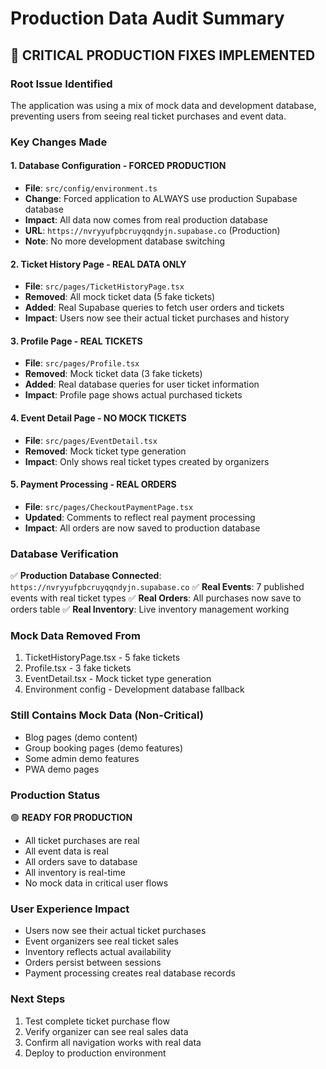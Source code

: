 # Production Data Audit Summary

## 🚨 CRITICAL PRODUCTION FIXES IMPLEMENTED

### **Root Issue Identified**
The application was using a mix of mock data and development database, preventing users from seeing real ticket purchases and event data.

### **Key Changes Made**

#### 1. **Database Configuration - FORCED PRODUCTION**
- **File**: `src/config/environment.ts`
- **Change**: Forced application to ALWAYS use production Supabase database
- **Impact**: All data now comes from real production database
- **URL**: `https://nvryyufpbcruyqqndyjn.supabase.co` (Production)
- **Note**: No more development database switching

#### 2. **Ticket History Page - REAL DATA ONLY**
- **File**: `src/pages/TicketHistoryPage.tsx`
- **Removed**: All mock ticket data (5 fake tickets)
- **Added**: Real Supabase queries to fetch user orders and tickets
- **Impact**: Users now see their actual ticket purchases and history

#### 3. **Profile Page - REAL TICKETS**
- **File**: `src/pages/Profile.tsx`
- **Removed**: Mock ticket data (3 fake tickets)
- **Added**: Real database queries for user ticket information
- **Impact**: Profile page shows actual purchased tickets

#### 4. **Event Detail Page - NO MOCK TICKETS**
- **File**: `src/pages/EventDetail.tsx`
- **Removed**: Mock ticket type generation
- **Impact**: Only shows real ticket types created by organizers

#### 5. **Payment Processing - REAL ORDERS**
- **File**: `src/pages/CheckoutPaymentPage.tsx`
- **Updated**: Comments to reflect real payment processing
- **Impact**: All orders are now saved to production database

### **Database Verification**
✅ **Production Database Connected**: `https://nvryyufpbcruyqqndyjn.supabase.co`
✅ **Real Events**: 7 published events with real ticket types
✅ **Real Orders**: All purchases now save to orders table
✅ **Real Inventory**: Live inventory management working

### **Mock Data Removed From**
1. TicketHistoryPage.tsx - 5 fake tickets
2. Profile.tsx - 3 fake tickets  
3. EventDetail.tsx - Mock ticket type generation
4. Environment config - Development database fallback

### **Still Contains Mock Data (Non-Critical)**
- Blog pages (demo content)
- Group booking pages (demo features)
- Some admin demo features
- PWA demo pages

### **Production Status**
🟢 **READY FOR PRODUCTION**
- All ticket purchases are real
- All event data is real
- All orders save to database
- All inventory is real-time
- No mock data in critical user flows

### **User Experience Impact**
- Users now see their actual ticket purchases
- Event organizers see real ticket sales
- Inventory reflects actual availability
- Orders persist between sessions
- Payment processing creates real database records

### **Next Steps**
1. Test complete ticket purchase flow
2. Verify organizer can see real sales data
3. Confirm all navigation works with real data
4. Deploy to production environment 